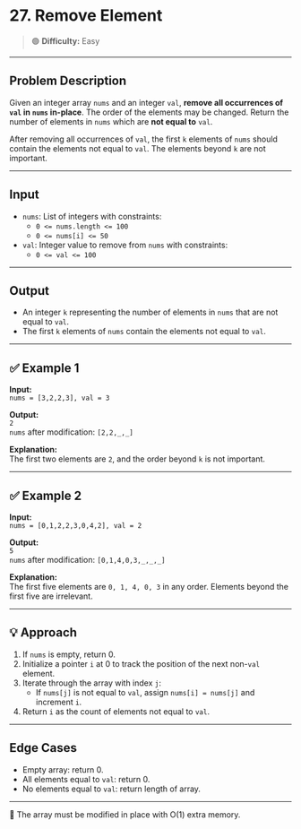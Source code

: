 # 27. Remove Element

> 🟢 **Difficulty:** Easy

---

## Problem Description

Given an integer array `nums` and an integer `val`, **remove all occurrences of `val` in `nums` in-place**. The order of the elements may be changed. Return the number of elements in `nums` which are **not equal to** `val`.

After removing all occurrences of `val`, the first `k` elements of `nums` should contain the elements not equal to `val`. The elements beyond `k` are not important.

---

## Input

- `nums`: List of integers with constraints:
  - `0 <= nums.length <= 100`
  - `0 <= nums[i] <= 50`
- `val`: Integer value to remove from `nums` with constraints:
  - `0 <= val <= 100`

---

## Output

- An integer `k` representing the number of elements in `nums` that are not equal to `val`.
- The first `k` elements of `nums` contain the elements not equal to `val`.

---

## ✅ Example 1

**Input:**  
`nums = [3,2,2,3], val = 3`

**Output:**  
`2`  
`nums` after modification: `[2,2,_,_]`

**Explanation:**  
The first two elements are `2`, and the order beyond `k` is not important.

---

## ✅ Example 2

**Input:**  
`nums = [0,1,2,2,3,0,4,2], val = 2`

**Output:**  
`5`  
`nums` after modification: `[0,1,4,0,3,_,_,_]`

**Explanation:**  
The first five elements are `0, 1, 4, 0, 3` in any order. Elements beyond the first five are irrelevant.

---

## 💡 Approach

1. If `nums` is empty, return 0.  
2. Initialize a pointer `i` at 0 to track the position of the next non-`val` element.  
3. Iterate through the array with index `j`:  
   - If `nums[j]` is not equal to `val`, assign `nums[i] = nums[j]` and increment `i`.  
4. Return `i` as the count of elements not equal to `val`.

---

## Edge Cases

- Empty array: return 0.  
- All elements equal to `val`: return 0.  
- No elements equal to `val`: return length of array.

---

📌 The array must be modified in place with O(1) extra memory.
